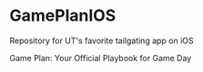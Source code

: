 GamePlanIOS
===========

Repository for UT's favorite tailgating app on iOS

Game Plan: Your Official Playbook for Game Day
